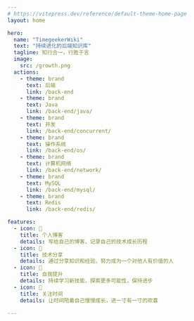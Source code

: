 ```yaml
---
# https://vitepress.dev/reference/default-theme-home-page
layout: home

hero:
  name: "TimegeekerWiki"
  text: "持续进化的后端知识库"
  tagline: 知行合一，行胜于言
  image:
    src: /growth.png
  actions:
    - theme: brand
      text: 后端
      link: /back-end
    - theme: brand
      text: Java
      link: /back-end/java/
    - theme: brand
      text: 并发
      link: /back-end/concurrent/
    - theme: brand
      text: 操作系统
      link: /back-end/os/
    - theme: brand
      text: 计算机网络
      link: /back-end/network/
    - theme: brand
      text: MySQL
      link: /back-end/mysql/
    - theme: brand
      text: Redis
      link: /back-end/redis/

features:
  - icon: 📝
    title: 个人博客
    details: 写给自己的博客，记录自己的技术成长历程
  - icon: 👏
    title: 技术分享
    details: 通过分享知识和经验，努力成为一个对他人有价值的人
  - icon: 🔭
    title: 自我提升
    details: 持续学习新技能，探索更多可能性，保持进步
  - icon: 📸
    title: 关注时间
    details: 让时间陪着自己慢慢成长，进一寸有一寸的欢喜

---
```


<style>
:root {
  --vp-home-hero-name-color: transparent;
  --vp-home-hero-name-background: -webkit-linear-gradient(120deg, #bd34fe 30%, #41d1ff);

  /* 新增的变量用于图片尺寸控制 */
  --vp-home-hero-image-width: 500px; 
  --vp-home-hero-image-height: 300px; 
}

@media (min-width: 640px) {
  :root {
    --vp-home-hero-image-filter: blur(56px);
  }
}

@media (min-width: 960px) {
  :root {
    --vp-home-hero-image-filter: blur(68px);
  }
}

/* 使用更高优先级的选择器并加上 !important */
.vp-home .vp-home-hero img,
.image-src {
  width: var(--vp-home-hero-image-width) !important;
  height: var(--vp-home-hero-image-height) !important;
  max-width: unset !important; /* 取消原有的 max-width 限制 */
  max-height: unset !important; /* 取消原有的 max-height 限制 */
}
</style>

